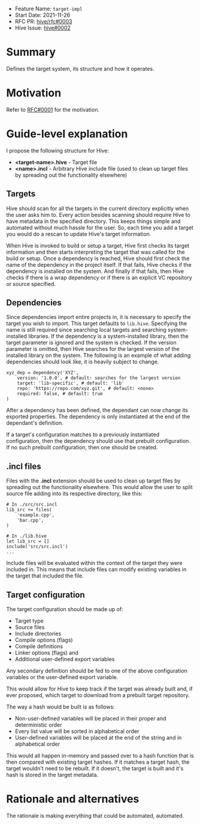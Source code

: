 - Feature Name: `target-impl`
- Start Date: 2021-11-26
- RFC PR: [hive/rfc#0003](https://github.com/mscofield0/hive/pull/0003)
- Hive Issue: [hive#0002](https://github.com/mscofield0/hive/issues/0002)

# Summary
[summary]: #summary

Defines the target system, its structure and how it operates. 

# Motivation
[motivation]: #motivation

Refer to [RFC#0001](0001-target-semantics.md) for the motivation.

# Guide-level explanation
[guide-level-explanation]: #guide-level-explanation

I propose the following structure for Hive:

- **\<target-name>.hive** - Target file
- **\<name>.incl** - Arbitrary Hive include file (used to clean up target files by spreading out the functionality elsewhere)

## Targets

Hive should scan for all the targets in the current directory explicitly when the user asks him to. Every action besides scanning should require Hive to have metadata in the specified directory. This keeps things simple and automated without much hassle for the user. So, each time you add a target you would do a rescan to update Hive's target information.

When Hive is invoked to build or setup a target, Hive first checks its target information and then starts interpreting the target that was called for the build or setup. Once a dependency is reached, Hive should first check the name of the dependency in the project itself. If that fails, Hive checks if the dependency is installed on the system. And finally if that fails, then Hive checks if there is a wrap dependency or if there is an explicit VC repository or source specified.

## Dependencies

Since dependencies import entire projects in, it is necessary to specify the target you wish to import. This target defaults to `lib.hive`. Specifying the name is still required since searching local targets and searching system-installed libraries. If the dependency is a system-installed library, then the target parameter is ignored and the system is checked. If the version parameter is omitted, then Hive searches for the largest version of the installed library on the system. The following is an example of what adding dependencies should look like, it is heavily subject to change.

```
xyz_dep = dependency('XYZ',
    version: '1.0.0', # default: searches for the largest version
    target: 'lib-specific', # default: 'lib'
    repo: 'https://repo.com/xyz.git', # default: <none>
    required: false, # default: true
)
```

After a dependency has been defined, the dependant can now change its exported properties. The dependency is only instantiated at the end of the dependant's definition.

If a target's configuration matches to a previously instantiated configuration, then the dependency should use that prebuilt configuration. If no such prebuilt configuration, then one should be created.

## **.incl** files

Files with the **.incl** extension should be used to clean up target files by spreading out the functionality elsewhere. This would allow the user to split source file adding into its respective directory, like this:

```
# In ./src/src.incl
lib_src += files(
    'example.cpp',
    'bar.cpp',
)

# In ./lib.hive
let lib_src = []
include('src/src.incl')
...
```

Include files will be evaluated within the context of the target they were included in. This means that include files can modify existing variables in the target that included the file.

## Target configuration

The target configuration should be made up of:

- Target type
- Source files
- Include directories
- Compile options (flags)
- Compile definitions
- Linker options (flags) and
- Additional user-defined export variables

Any secondary definition should be fed to one of the above configuration variables or the user-defined export variable.

This would allow for Hive to keep track if the target was already built and, if ever proposed, which target to download from a prebuilt target repository. 

The way a hash would be built is as follows:

- Non-user-defined variables will be placed in their proper and deterministic order
- Every list value will be sorted in alphabetical order
- User-defined variables will be placed at the end of the string and in alphabetical order

This would all happen in-memory and passed over to a hash function that is then compared with existing target hashes. If it matches a target hash, the target wouldn't need to be rebuilt. If it doesn't, the target is built and it's hash is stored in the target metadata.

# Rationale and alternatives
[rationale-and-alternatives]: #rationale-and-alternatives

The rationale is making everything that could be automated, automated.
